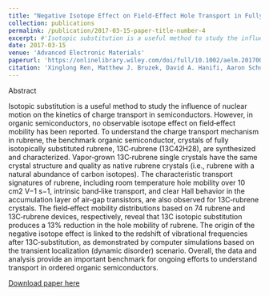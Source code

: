 ```yaml
---
title: "Negative Isotope Effect on Field‐Effect Hole Transport in Fully Substituted 13C‐Rubrene"
collection: publications
permalink: /publication/2017-03-15-paper-title-number-4
excerpt: #'Isotopic substitution is a useful method to study the influence of nuclear motion on the kinetics of charge transport in semiconductors. However, in organic semiconductors, no observable isotope effect on field‐effect mobility has been reported. To understand the charge transport mechanism in rubrene, the benchmark organic semiconductor, crystals of fully isotopically substituted rubrene, 13C‐rubrene (13C42H28), are synthesized and characterized. Vapor‐grown 13C‐rubrene single crystals have the same crystal structure and quality as native rubrene crystals (i.e., rubrene with a natural abundance of carbon isotopes). The characteristic transport signatures of rubrene, including room temperature hole mobility over 10 cm2 V−1 s−1, intrinsic band‐like transport, and clear Hall behavior in the accumulation layer of air‐gap transistors, are also observed for 13C‐rubrene crystals. The field‐effect mobility distributions based on 74 rubrene and 13C‐rubrene devices, respectively, reveal that 13C isotopic substitution produces a 13% reduction in the hole mobility of rubrene. The origin of the negative isotope effect is linked to the redshift of vibrational frequencies after 13C‐substitution, as demonstrated by computer simulations based on the transient localization (dynamic disorder) scenario. Overall, the data and analysis provide an important benchmark for ongoing efforts to understand transport in ordered organic semiconductors.'
date: 2017-03-15
venue: 'Advanced Electronic Materials'
paperurl: 'https://onlinelibrary.wiley.com/doi/full/10.1002/aelm.201700018'
citation: 'Xinglong Ren, Matthew J. Bruzek, David A. Hanifi, Aaron Schulzetenberg, Yanfei Wu, Chang‐Hyun Kim, Zhuoran Zhang, James E. Johns, Alberto Salleo, Simone Fratini, Alessandro Troisi, Christopher J. Douglas, C. Daniel Frisbie&quot;Negative Isotope Effect on Field‐Effect Hole Transport in Fully Substituted 13C‐Rubrene&quot; <i>Adv. Electron. Mater.</i> <strong>2017</strong>, <i>3</i>, 1700018.'
---
```

Abstract

Isotopic substitution is a useful method to study the influence of nuclear motion on the kinetics of charge transport in semiconductors. However, in organic semiconductors, no observable isotope effect on field‐effect mobility has been reported. To understand the charge transport mechanism in rubrene, the benchmark organic semiconductor, crystals of fully isotopically substituted rubrene, 13C‐rubrene (13C42H28), are synthesized and characterized. Vapor‐grown 13C‐rubrene single crystals have the same crystal structure and quality as native rubrene crystals (i.e., rubrene with a natural abundance of carbon isotopes). The characteristic transport signatures of rubrene, including room temperature hole mobility over 10 cm2 V−1 s−1, intrinsic band‐like transport, and clear Hall behavior in the accumulation layer of air‐gap transistors, are also observed for 13C‐rubrene crystals. The field‐effect mobility distributions based on 74 rubrene and 13C‐rubrene devices, respectively, reveal that 13C isotopic substitution produces a 13% reduction in the hole mobility of rubrene. The origin of the negative isotope effect is linked to the redshift of vibrational frequencies after 13C‐substitution, as demonstrated by computer simulations based on the transient localization (dynamic disorder) scenario. Overall, the data and analysis provide an important benchmark for ongoing efforts to understand transport in ordered organic semiconductors.


[Download paper here](https://zhuoranzhang-ryan.github.io/website/files/paper4.pdf)
